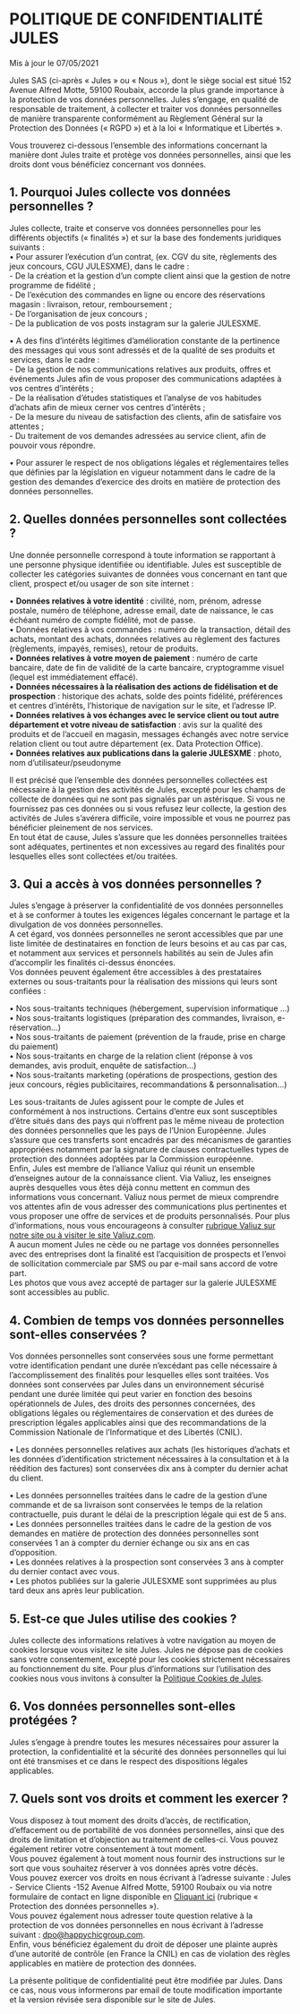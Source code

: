 POLITIQUE DE CONFIDENTIALITÉ JULES
==================================

Mis à jour le 07/05/2021

Jules SAS (ci-après « Jules » ou « Nous »), dont le siège social est situé 152 Avenue Alfred Motte, 59100 Roubaix, accorde la plus grande importance à la protection de vos données personnelles. Jules s’engage, en qualité de responsable de traitement, à collecter et traiter vos données personnelles de manière transparente conformément au Règlement Général sur la Protection des Données (« RGPD ») et à la loi « Informatique et Libertés ».  
  
Vous trouverez ci-dessous l’ensemble des informations concernant la manière dont Jules traite et protège vos données personnelles, ainsi que les droits dont vous bénéficiez concernant vos données.

1\. Pourquoi Jules collecte vos données personnelles ?
------------------------------------------------------

Jules collecte, traite et conserve vos données personnelles pour les différents objectifs (« finalités ») et sur la base des fondements juridiques suivants :  
• Pour assurer l’exécution d’un contrat, (ex. CGV du site, règlements des jeux concours, CGU JULESXME), dans le cadre :  
\- De la création et la gestion d’un compte client ainsi que la gestion de notre programme de fidélité ;  
\- De l’exécution des commandes en ligne ou encore des réservations magasin : livraison, retour, remboursement ;  
\- De l’organisation de jeux concours ;  
\- De la publication de vos posts instagram sur la galerie JULESXME.  
  
• A des fins d’intérêts légitimes d’amélioration constante de la pertinence des messages qui vous sont adressés et de la qualité de ses produits et services, dans le cadre :  
\- De la gestion de nos communications relatives aux produits, offres et événements Jules afin de vous proposer des communications adaptées à vos centres d’intérêts ;  
\- De la réalisation d’études statistiques et l’analyse de vos habitudes d’achats afin de mieux cerner vos centres d’intérêts ;  
\- De la mesure du niveau de satisfaction des clients, afin de satisfaire vos attentes ;  
\- Du traitement de vos demandes adressées au service client, afin de pouvoir vous répondre.  
  
• Pour assurer le respect de nos obligations légales et réglementaires telles que définies par la législation en vigueur notamment dans le cadre de la gestion des demandes d’exercice des droits en matière de protection des données personnelles.

  
  

2\. Quelles données personnelles sont collectées ?
--------------------------------------------------

Une donnée personnelle correspond à toute information se rapportant à une personne physique identifiée ou identifiable. Jules est susceptible de collecter les catégories suivantes de données vous concernant en tant que client, prospect et/ou usager de son site internet :  
  
• **Données relatives à votre identité** : civilité, nom, prénom, adresse postale, numéro de téléphone, adresse email, date de naissance, le cas échéant numéro de compte fidélité, mot de passe.  
• Données relatives à vos commandes : numéro de la transaction, détail des achats, montant des achats, données relatives au règlement des factures (règlements, impayés, remises), retour de produits.  
• **Données relatives à votre moyen de paiement** : numéro de carte bancaire, date de fin de validité de la carte bancaire, cryptogramme visuel (lequel est immédiatement effacé).  
• **Données nécessaires à la réalisation des actions de fidélisation et de prospection** : historique des achats, solde des points fidélité, préférences et centres d’intérêts, l’historique de navigation sur le site, et l’adresse IP.  
• **Données relatives à vos échanges avec le service client ou tout autre département et votre niveau de satisfaction** : avis sur la qualité des produits et de l’accueil en magasin, messages échangés avec notre service relation client ou tout autre département (ex. Data Protection Office).  
• **Données relatives aux publications dans la galerie JULESXME** : photo, nom d’utilisateur/pseudonyme  
  
  
Il est précisé que l’ensemble des données personnelles collectées est nécessaire à la gestion des activités de Jules, excepté pour les champs de collecte de données qui ne sont pas signalés par un astérisque. Si vous ne fournissez pas ces données ou si vous refusez leur collecte, la gestion des activités de Jules s’avérera difficile, voire impossible et vous ne pourrez pas bénéficier pleinement de nos services.  
En tout état de cause, Jules s’assure que les données personnelles traitées sont adéquates, pertinentes et non excessives au regard des finalités pour lesquelles elles sont collectées et/ou traitées.

  
  

3\. Qui a accès à vos données personnelles ?
--------------------------------------------

Jules s’engage à préserver la confidentialité de vos données personnelles et à se conformer à toutes les exigences légales concernant le partage et la divulgation de vos données personnelles.  
A cet égard, vos données personnelles ne seront accessibles que par une liste limitée de destinataires en fonction de leurs besoins et au cas par cas, et notamment aux services et personnels habilités au sein de Jules afin d’accomplir les finalités ci-dessus énoncées.  
Vos données peuvent également être accessibles à des prestataires externes ou sous-traitants pour la réalisation des missions qui leurs sont confiées :  
  
• Nos sous-traitants techniques (hébergement, supervision informatique ...)  
• Nos sous-traitants logistiques (préparation des commandes, livraison, e-réservation…)  
• Nos sous-traitants de paiement (prévention de la fraude, prise en charge du paiement)  
• Nos sous-traitants en charge de la relation client (réponse à vos demandes, avis produit, enquête de satisfaction…)  
• Nos sous-traitants marketing (opérations de prospections, gestion des jeux concours, régies publicitaires, recommandations & personnalisation...)  
  
  
Les sous-traitants de Jules agissent pour le compte de Jules et conformément à nos instructions. Certains d’entre eux sont susceptibles d’être situés dans des pays qui n’offrent pas le même niveau de protection des données personnelles que les pays de l’Union Européenne. Jules s’assure que ces transferts sont encadrés par des mécanismes de garanties appropriées notamment par la signature de clauses contractuelles types de protection des données adoptées par la Commission européenne.  
Enfin, Jules est membre de l’alliance Valiuz qui réunit un ensemble d’enseignes autour de la connaissance client. Via Valiuz, les enseignes auprès desquelles vous êtes déjà connu mettent en commun des informations vous concernant. Valiuz nous permet de mieux comprendre vos attentes afin de vous adresser des communications plus pertinentes et vous proposer une offre de services et de produits personnalisés. Pour plus d’informations, nous vous encourageons à consulter [rubrique Valiuz sur notre site ou à visiter le site Valiuz.com](https://valiuz.com/mes-droits/).  
A aucun moment Jules ne cède ou ne partage vos données personnelles avec des entreprises dont la finalité est l’acquisition de prospects et l’envoi de sollicitation commerciale par SMS ou par e-mail sans accord de votre part.  
Les photos que vous avez accepté de partager sur la galerie JULESXME sont accessibles au public.

  
  

4\. Combien de temps vos données personnelles sont-elles conservées ?
---------------------------------------------------------------------

Vos données personnelles sont conservées sous une forme permettant votre identification pendant une durée n’excédant pas celle nécessaire à l’accomplissement des finalités pour lesquelles elles sont traitées. Vos données sont conservées par Jules dans un environnement sécurisé pendant une durée limitée qui peut varier en fonction des besoins opérationnels de Jules, des droits des personnes concernées, des obligations légales ou réglementaires de conservation et des durées de prescription légales applicables ainsi que des recommandations de la Commission Nationale de l’Informatique et des Libertés (CNIL).  
  
• Les données personnelles relatives aux achats (les historiques d’achats et les données d’identification strictement nécessaires à la consultation et à la réédition des factures) sont conservées dix ans à compter du dernier achat du client.  
  
• Les données personnelles traitées dans le cadre de la gestion d’une commande et de sa livraison sont conservées le temps de la relation contractuelle, puis durant le délai de la prescription légale qui est de 5 ans. • Les données personnelles traitées dans le cadre de la gestion de vos demandes en matière de protection des données personnelles sont conservées 1 an à compter du dernier échange ou six ans en cas d’opposition.  
• Les données relatives à la prospection sont conservées 3 ans à compter du dernier contact avec vous.  
• Les photos publiées sur la galerie JULESXME sont supprimées au plus tard deux ans après leur publication.  

5\. Est-ce que Jules utilise des cookies ?
------------------------------------------

Jules collecte des informations relatives à votre navigation au moyen de cookies lorsque vous visitez le site Jules. Jules ne dépose pas de cookies sans votre consentement, excepté pour les cookies strictement nécessaires au fonctionnement du site. Pour plus d’informations sur l’utilisation des cookies nous vous invitons à consulter la [Politique Cookies de Jules](https://www.jules.com/fr-fr/politique-cookies.html).

  
  

6\. Vos données personnelles sont-elles protégées ?
---------------------------------------------------

Jules s’engage à prendre toutes les mesures nécessaires pour assurer la protection, la confidentialité et la sécurité des données personnelles qui lui ont été transmises et ce dans le respect des dispositions légales applicables.

  
  

7\. Quels sont vos droits et comment les exercer ?
--------------------------------------------------

Vous disposez à tout moment des droits d’accès, de rectification, d’effacement ou de portabilité de vos données personnelles, ainsi que des droits de limitation et d’objection au traitement de celles-ci. Vous pouvez également retirer votre consentement à tout moment.  
Vous pouvez également à tout moment nous fournir des instructions sur le sort que vous souhaitez réserver à vos données après votre décès.  
Vous pouvez exercer vos droits en nous écrivant à l’adresse suivante : Jules - Service Clients -152 Avenue Alfred Motte, 59100 Roubaix ou via notre formulaire de contact en ligne disponible en [Cliquant ici](https://www.jules.com/fr-fr/nous-contacter/) (rubrique « Protection des données personnelles »).  
Vous pouvez également nous adresser toute question relative à la protection de vos données personnelles en nous écrivant à l’adresse suivant : [dpo@happychicgroup.com](mailto:dpo@happychicgroup.com).  
Enfin, vous bénéficiez également du droit de déposer une plainte auprès d’une autorité de contrôle (en France la CNIL) en cas de violation des règles applicables en matière de protection des données.  
  
  
La présente politique de confidentialité peut être modifiée par Jules. Dans ce cas, nous vous informerons par email de toute modification importante et la version révisée sera disponible sur le site de Jules.